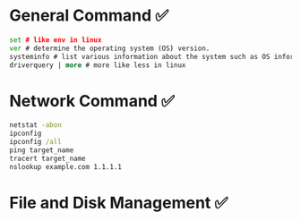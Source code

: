 # General Command ✅
```cmd
set # like env in linux
ver # determine the operating system (OS) version.
systeminfo # list various information about the system such as OS information, system details, processor and memory
driverquery | more # more like less in linux
```
# Network Command ✅
```cmd
netstat -abon 
ipconfig
ipconfig /all
ping target_name
tracert target_name
nslookup example.com 1.1.1.1
```
# File and Disk Management ✅
